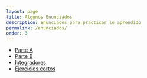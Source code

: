 ```yaml
---
layout: page
title: Algunos Enunciados
description: Enunciados para practicar lo aprendido
permalink: /enunciados/
order: 3
---
```

- [Parte A]({{site.baseurl}}/enunciados/parte-a)
- [Parte B]({{site.baseurl}}/enunciados/parte-b)
- [Integradores]({{site.baseurl}}/enunciados/integradores)
- [Ejercicios cortos]({{site.baseurl}}/ejercicios)